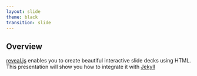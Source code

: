 ```yaml
---
layout: slide
theme: black
transition: slide
---
```


<section data-markdown>

## Overview

[reveal.js](https://github.com/hakimel/reveal.js/) enables you to create
beautiful interactive slide decks using HTML. This presentation will show you
how to integrate it with [Jekyll](http://jekyllrb.com/)




</section>
